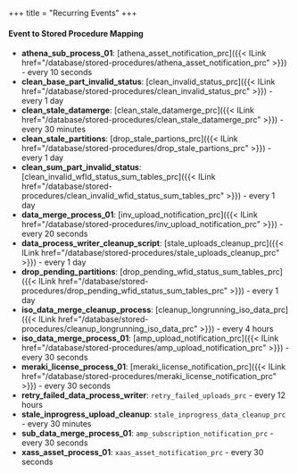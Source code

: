 +++
title = "Recurring Events"
+++

#### Event to Stored Procedure Mapping
- **athena_sub_process_01**: [athena_asset_notification_prc]({{< ILink href="/database/stored-procedures/athena_asset_notification_prc" >}}) - every 10 seconds
- **clean_base_part_invalid_status**: [clean_invalid_status_prc]({{< ILink href="/database/stored-procedures/clean_invalid_status_prc" >}}) - every 1 day
- **clean_stale_datamerge**: [clean_stale_datamerge_prc]({{< ILink href="/database/stored-procedures/clean_stale_datamerge_prc" >}}) - every 30 minutes
- **clean_stale_partitions**: [drop_stale_partions_prc]({{< ILink href="/database/stored-procedures/drop_stale_partions_prc" >}}) - every 1 day
- **clean_sum_part_invalid_status**: [clean_invalid_wfId_status_sum_tables_prc]({{< ILink href="/database/stored-procedures/clean_invalid_wfid_status_sum_tables_prc" >}}) - every 1 day
- **data_merge_process_01**: [inv_upload_notification_prc]({{< ILink href="/database/stored-procedures/inv_upload_notification_prc" >}}) - every 20 seconds
- **data_process_writer_cleanup_script**: [stale_uploads_cleanup_prc]({{< ILink href="/database/stored-procedures/stale_uploads_cleanup_prc" >}}) - every 1 day
- **drop_pending_partitions**: [drop_pending_wfid_status_sum_tables_prc]({{< ILink href="/database/stored-procedures/drop_pending_wfid_status_sum_tables_prc" >}}) - every 1 day
- **iso_data_merge_cleanup_process**: [cleanup_longrunning_iso_data_prc]({{< ILink href="/database/stored-procedures/cleanup_longrunning_iso_data_prc" >}}) - every 4 hours
- **iso_data_merge_process_01**: [amp_upload_notification_prc]({{< ILink href="/database/stored-procedures/amp_upload_notification_prc" >}}) - every 30 seconds
- **meraki_license_process_01**: [meraki_license_notification_prc]({{< ILink href="/database/stored-procedures/meraki_license_notification_prc" >}}) - every 30 seconds
- **retry_failed_data_process_writer**: `retry_failed_uploads_prc` - every 12 hours
- **stale_inprogress_upload_cleanup**: `stale_inprogress_data_cleanup_prc` - every 30 minutes
- **sub_data_merge_process_01**: `amp_subscription_notification_prc` - every 30 seconds
- **xass_asset_process_01**: `xaas_asset_notification_prc` - every 30 seconds
